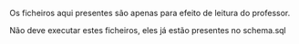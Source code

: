 Os ficheiros aqui presentes são apenas para efeito de leitura do professor.

Não deve executar estes ficheiros, eles já estão presentes no schema.sql